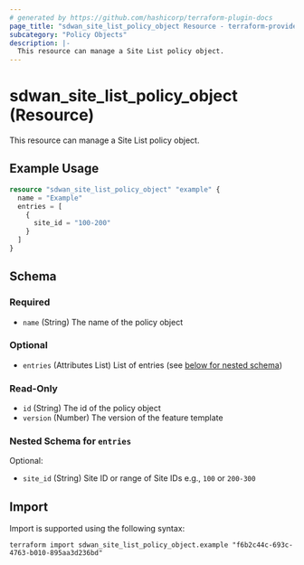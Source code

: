 ```yaml
---
# generated by https://github.com/hashicorp/terraform-plugin-docs
page_title: "sdwan_site_list_policy_object Resource - terraform-provider-sdwan"
subcategory: "Policy Objects"
description: |-
  This resource can manage a Site List policy object.
---
```


# sdwan_site_list_policy_object (Resource)

This resource can manage a Site List policy object.

## Example Usage

```terraform
resource "sdwan_site_list_policy_object" "example" {
  name = "Example"
  entries = [
    {
      site_id = "100-200"
    }
  ]
}
```

<!-- schema generated by tfplugindocs -->
## Schema

### Required

- `name` (String) The name of the policy object

### Optional

- `entries` (Attributes List) List of entries (see [below for nested schema](#nestedatt--entries))

### Read-Only

- `id` (String) The id of the policy object
- `version` (Number) The version of the feature template

<a id="nestedatt--entries"></a>
### Nested Schema for `entries`

Optional:

- `site_id` (String) Site ID or range of Site IDs e.g., `100` or `200-300`

## Import

Import is supported using the following syntax:

```shell
terraform import sdwan_site_list_policy_object.example "f6b2c44c-693c-4763-b010-895aa3d236bd"
```
